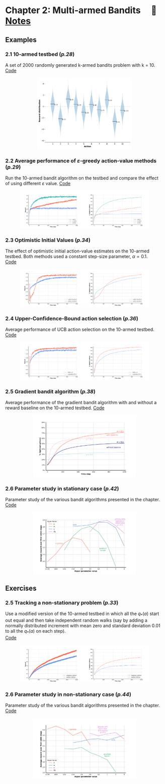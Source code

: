 # **Chapter 2: Multi-armed Bandits** &nbsp; &nbsp; :link: [Notes](./%5BNOTES%5DCH_2.pdf)
## **Examples**

### 2.1 10-armed testbed (*p.28*)
A set of 2000 randomly generated k-armed bandits problem with k = 10. 
[Code](./example_2_1_distribution.py)
<p align="center">
    <img src='./plots/example_2_1.png' width=60%>
</p>

### 2.2 Average performance of $\varepsilon$-greedy action-value methods (*p.29*)
Run the 10-armed bandit algorithm on the testbed and compare the effect of using different $\varepsilon$ value.
[Code](./example_2_2_bandits_algo.py)
<p align="center">
    <img src='./plots/example_2_2_rewards.png' width=40%>
    <img src='./plots/example_2_2_optimal_ratio.png' width=40%>
</p>

### 2.3 Optimistic Initial Values (*p.34*)
The effect of optimistic initial action-value estimates on the 10-armed testbed. Both methods used a constant step-size parameter, $\alpha=0.1$. <br/>
[Code](./example_2_3_OIV.py)
<p align="center">
    <img src='./plots/example_2_3_rewards.png' width=40%>
    <img src='./plots/example_2_3_optimal_ratio.png' width=40%>
</p>

### 2.4 Upper-Confidence-Bound action selection (*p.36*)
Average performance of UCB action selection on the 10-armed testbed. 
[Code](./example_2_4_UCB.py)
<p align="center">
    <img src='./plots/example_2_4_rewards.png' width=40%>
    <img src='./plots/example_2_4_optimal_ratio.png' width=40%>
</p>

### 2.5 Gradient bandit algorithm (*p.38*)
Average performance of the gradient bandit algorithm with and without a reward baseline on the 10-armed testbed. 
[Code](./example_2_5_gradient.py)
<p align="center">
    <img src='./plots/example_2_5_sga.png' width=65%>
</p>

### 2.6 Parameter study in stationary case (*p.42*)
Parameter study of the various bandit algorithms presented in the chapter.
[Code](./example_2_6_summary.py)
<p align="center">
    <img src='./plots/example_2_6_summary.png' width=65%>
</p>


## **Exercises**

### 2.5 Tracking a non-stationary problem (*p.33*)
Use a modified version of the 10-armed testbed in which all the $q_*(a)$ start out equal and then take independent random walks (say by adding a normally distributed increment with mean zero and standard deviation 0.01 to all the $q_*(a)$ on each step).<br/>
[Code](./exercise_2_5_non_stationary.py)
<p align="center">
    <img src='./plots/exercise_2_5_rewards.png' width=40%>
    <img src='./plots/exercise_2_5_optimal_ratio.png' width=40%>
</p>

### 2.6 Parameter study in non-stationary case (*p.44*)
Parameter study of the various bandit algorithms presented in the chapter.<br/>
[Code](./example_2_6_summary.py)
<p align="center">
    <img src='./plots/exercise_2_6.png' width=65%>
</p>